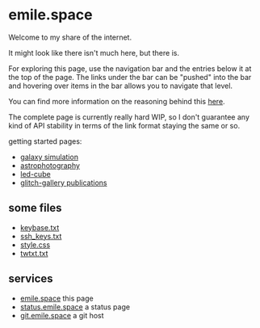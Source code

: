 
# emile.space

Welcome to my share of the internet.

It might look like there isn't much here, but there is.

For exploring this page, use the navigation bar and the entries below it at the top of the page. The links under the bar can be "pushed" into the bar and hovering over items in the bar allows you to navigate that level.

You can find more information on the reasoning behind this [here](/blog/2021/12-26-relaunch/).

The complete page is currently really hard WIP, so I don't guarantee any kind of API stability in terms of the link format staying the same or so.

getting started pages:

- [galaxy simulation](/projects/jufo/2019-galaxy-simulation/)
- [astrophotography](/projects/astrophotography/)
- [led-cube](/projects/led-cube/)
- [glitch-gallery publications](/publications/2018/glitch-gallery/)

## some files

- [keybase.txt](./keybase.txt)
- [ssh_keys.txt](./ssh_keys.txt)
- [style.css](./style.css)
- [twtxt.txt](./twtxt.txt)

## services

- [emile.space](https://emile.space) this page
- [status.emile.space](https://status.emile.space) a status page
- [git.emile.space](https://git.emile.space) a git host 


